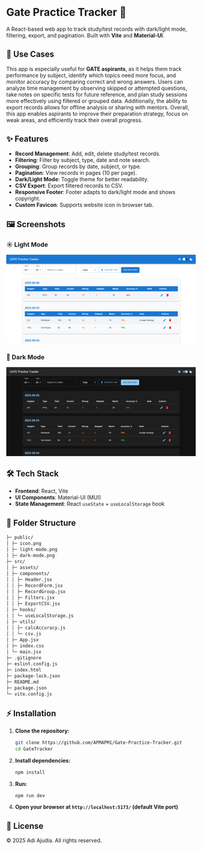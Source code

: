 # Gate Practice Tracker 📝

A React-based web app to track study/test records with dark/light mode, filtering, export, and pagination. Built with **Vite** and **Material-UI**.

## 🎯 Use Cases

This app is especially useful for **GATE aspirants**, as it helps them track performance by subject, identify which topics need more focus, and monitor accuracy by comparing correct and wrong answers. Users can analyze time management by observing skipped or attempted questions, take notes on specific tests for future reference, and plan study sessions more effectively using filtered or grouped data. Additionally, the ability to export records allows for offline analysis or sharing with mentors. Overall, this app enables aspirants to improve their preparation strategy, focus on weak areas, and efficiently track their overall progress.

## ✨ Features

- **Record Management**: Add, edit, delete study/test records.
- **Filtering**: Filter by subject, type, date and note search.
- **Grouping**: Group records by date, subject, or type.
- **Pagination**: View records in pages (10 per page).
- **Dark/Light Mode**: Toggle theme for better readability.
- **CSV Export**: Export filtered records to CSV.
- **Responsive Footer**: Footer adapts to dark/light mode and shows copyright.
- **Custom Favicon**: Supports website icon in browser tab.

## 🖼 Screenshots

### ☀️ Light Mode

![Light Mode](./public/light-mode.png)

### 🌙 Dark Mode

![Dark Mode](./public/dark-mode.png)

## 🛠 Tech Stack

- **Frontend**: React, Vite
- **UI Components**: Material-UI (MUI)
- **State Management**: React `useState` + `useLocalStorage` hook

## 📂 Folder Structure

```plaintext
├─ public/
│ ├─ icon.png
│ ├─ light-mode.png
│ ├─ dark-mode.png
├─ src/
│ ├─ assets/
│ ├─ components/
│ │ ├─ Header.jsx
│ │ ├─ RecordForm.jsx
│ │ ├─ RecordGroup.jsx
│ │ ├─ Filters.jsx
│ │ ├─ ExportCSV.jsx
│ ├─ hooks/
│ │ └─ useLocalStorage.js
│ ├─ utils/
│ │ ├─ calcAccuracy.js
│ │ └─ csv.js
│ ├─ App.jsx
│ ├─ index.css
│ └─ main.jsx
├─ .gitignore
├─ eslint.config.js
├─ index.html
├─ package-lock.json
├─ README.md
├─ package.json
└─ vite.config.js
```

## ⚡ Installation

1. **Clone the repository:**

   ```bash
   git clone https://github.com/APMAPM1/Gate-Practice-Tracker.git
   cd GateTracker
   ```

2. **Install dependencies:**

   ```bash
   npm install
   ```

3. **Run:**

   ```bash
   npm run dev
   ```

4. **Open your browser at `http://localhost:5173/` (default Vite port)**

## 📜 License

© 2025 Adi Ajudia. All rights reserved.
